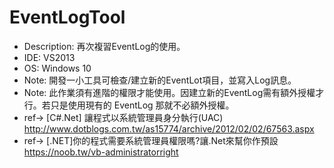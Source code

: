 # EventLogTool
* Description: 再次複習EventLog的使用。
* IDE: VS2013
* OS: Windows 10
* Note: 開發一小工具可檢查/建立新的EventLot項目，並寫入Log訊息。
* Note: 此作業須有進階的權限才能使用。因建立新的EventLog需有額外授權才行。若只是使用現有的 EventLog 那就不必額外授權。
 * ref-> [C#.Net] 讓程式以系統管理員身分執行(UAC) http://www.dotblogs.com.tw/as15774/archive/2012/02/02/67563.aspx
 * ref-> [.NET]你的程式需要系統管理員權限嗎?讓.Net來幫你作預設 https://noob.tw/vb-administratorright
